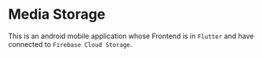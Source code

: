 # Media Storage

This is an android mobile application whose Frontend is in `Flutter` and have connected to `Firebase Cloud Storage`.
